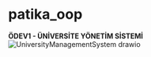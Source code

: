 # patika_oop
**ÖDEV1 - ÜNİVERSİTE YÖNETİM SİSTEMİ**
![UniversityManagementSystem drawio](https://user-images.githubusercontent.com/88900722/132870869-6c0cac9f-9619-4bed-844c-66f80cda6ff7.png)
